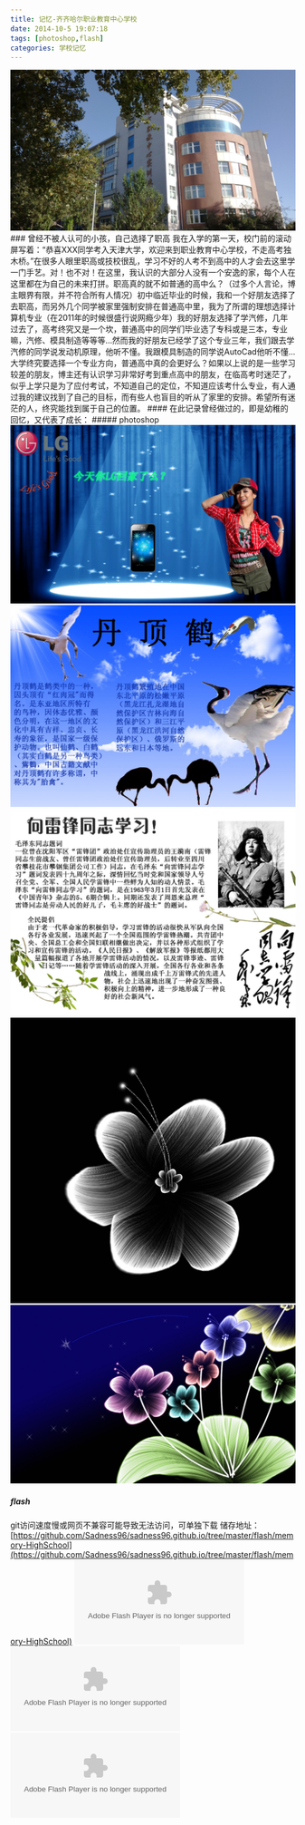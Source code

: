 ```yaml
---
title: 记忆-齐齐哈尔职业教育中心学校
date: 2014-10-5 19:07:18
tags: [photoshop,flash]
categories: 学校记忆
---
```

<img src="https://raw.githubusercontent.com/Sadness96/sadness96.github.io/master/images/blog/memory-HighSchool/school.png"/>
### 曾经不被人认可的小孩，自己选择了职高
<!-- more -->
我在入学的第一天，校门前的滚动屏写着：“恭喜XXX同学考入天津大学，欢迎来到职业教育中心学校，不走高考独木桥。”在很多人眼里职高或技校很乱，学习不好的人考不到高中的人才会去这里学一门手艺。对！也不对！在这里，我认识的大部分人没有一个安逸的家，每个人在这里都在为自己的未来打拼。职高真的就不如普通的高中么？（过多个人言论，博主眼界有限，并不符合所有人情况）初中临近毕业的时候，我和一个好朋友选择了去职高，而另外几个同学被家里强制安排在普通高中里，我为了所谓的理想选择计算机专业（在2011年的时候很盛行说网瘾少年）我的好朋友选择了学汽修，几年过去了，高考终究又是一个坎，普通高中的同学们毕业选了专科或是三本，专业嘛，汽修、模具制造等等等…然而我的好朋友已经学了这个专业三年，我们跟去学汽修的同学说发动机原理，他听不懂。我跟模具制造的同学说AutoCad他听不懂…大学终究要选择一个专业方向，普通高中真的会更好么？如果以上说的是一些学习较差的朋友，博主还有认识学习非常好考到重点高中的朋友，在临高考时迷茫了，似乎上学只是为了应付考试，不知道自己的定位，不知道应该考什么专业，有人通过我的建议找到了自己的目标，而有些人也盲目的听从了家里的安排。希望所有迷茫的人，终究能找到属于自己的位置。
#### 在此记录曾经做过的，即是幼稚的回忆，又代表了成长：
##### photoshop
<img src="https://raw.githubusercontent.com/Sadness96/sadness96.github.io/master/images/blog/memory-HighSchool/LG.gif"/>
<img src="https://raw.githubusercontent.com/Sadness96/sadness96.github.io/master/images/blog/memory-HighSchool/%E4%B8%B9%E9%A1%B6%E9%B9%A4.jpg"/>
<img src="https://raw.githubusercontent.com/Sadness96/sadness96.github.io/master/images/blog/memory-HighSchool/%E9%9B%B7%E9%94%8B.jpg"/>
<img src="https://raw.githubusercontent.com/Sadness96/sadness96.github.io/master/images/blog/memory-HighSchool/%E8%8A%B11.jpg"/>
<img src="https://raw.githubusercontent.com/Sadness96/sadness96.github.io/master/images/blog/memory-HighSchool/%E8%8A%B12.jpg"/>

##### flash
git访问速度慢或网页不兼容可能导致无法访问，可单独下载
储存地址：[https://github.com/Sadness96/sadness96.github.io/tree/master/flash/memory-HighSchool](https://github.com/Sadness96/sadness96.github.io/tree/master/flash/memory-HighSchool)
<embed src="https://raw.githubusercontent.com/Sadness96/sadness96.github.io/master/flash/memory-HighSchool/苏宁.swf" type="application/x-shockwave-flash" allowNetworking="all"></embed>
<embed src="https://raw.githubusercontent.com/Sadness96/sadness96.github.io/master/flash/memory-HighSchool/期末.swf" type="application/x-shockwave-flash" allowNetworking="all"></embed>
<embed src="https://raw.githubusercontent.com/Sadness96/sadness96.github.io/master/flash/memory-HighSchool/粮.swf" type="application/x-shockwave-flash" allowNetworking="all"></embed>